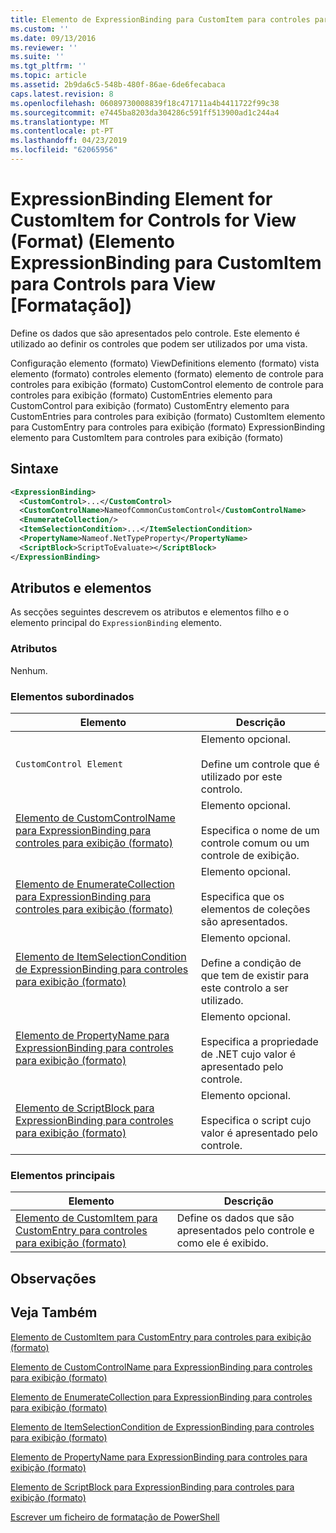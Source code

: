 ```yaml
---
title: Elemento de ExpressionBinding para CustomItem para controles para exibição (formato) | Documentos da Microsoft
ms.custom: ''
ms.date: 09/13/2016
ms.reviewer: ''
ms.suite: ''
ms.tgt_pltfrm: ''
ms.topic: article
ms.assetid: 2b9da6c5-548b-480f-86ae-6de6fecabaca
caps.latest.revision: 8
ms.openlocfilehash: 06089730008839f18c471711a4b4411722f99c38
ms.sourcegitcommit: e7445ba8203da304286c591ff513900ad1c244a4
ms.translationtype: MT
ms.contentlocale: pt-PT
ms.lasthandoff: 04/23/2019
ms.locfileid: "62065956"
---
```

# <a name="expressionbinding-element-for-customitem-for-controls-for-view-format"></a>ExpressionBinding Element for CustomItem for Controls for View (Format) (Elemento ExpressionBinding para CustomItem para Controls para View [Formatação])

Define os dados que são apresentados pelo controle. Este elemento é utilizado ao definir os controles que podem ser utilizados por uma vista.

Configuração elemento (formato) ViewDefinitions elemento (formato) vista elemento (formato) controles elemento (formato) elemento de controle para controles para exibição (formato) CustomControl elemento de controle para controles para exibição (formato) CustomEntries elemento para CustomControl para exibição (formato) CustomEntry elemento para CustomEntries para controles para exibição (formato) CustomItem elemento para CustomEntry para controles para exibição (formato) ExpressionBinding elemento para CustomItem para controles para exibição (formato)

## <a name="syntax"></a>Sintaxe

```xml
<ExpressionBinding>
  <CustomControl>...</CustomControl>
  <CustomControlName>NameofCommonCustomControl</CustomControlName>
  <EnumerateCollection/>
  <ItemSelectionCondition>...</ItemSelectionCondition>
  <PropertyName>Nameof.NetTypeProperty</PropertyName>
  <ScriptBlock>ScriptToEvaluate></ScriptBlock>
</ExpressionBinding>
```

## <a name="attributes-and-elements"></a>Atributos e elementos

As secções seguintes descrevem os atributos e elementos filho e o elemento principal do `ExpressionBinding` elemento.

### <a name="attributes"></a>Atributos

Nenhum.

### <a name="child-elements"></a>Elementos subordinados

|Elemento|Descrição|
|-------------|-----------------|
|`CustomControl Element`|Elemento opcional.<br /><br /> Define um controle que é utilizado por este controlo.|
|[Elemento de CustomControlName para ExpressionBinding para controles para exibição (formato)](./customcontrolname-element-for-expressionbinding-for-controls-for-view-format.md)|Elemento opcional.<br /><br /> Especifica o nome de um controle comum ou um controle de exibição.|
|[Elemento de EnumerateCollection para ExpressionBinding para controles para exibição (formato)](./enumeratecollection-element-for-expressionbinding-for-controls-for-view-format.md)|Elemento opcional.<br /><br /> Especifica que os elementos de coleções são apresentados.|
|[Elemento de ItemSelectionCondition de ExpressionBinding para controles para exibição (formato)](./itemselectioncondition-element-for-expressionbinding-for-controls-for-view-format.md)|Elemento opcional.<br /><br /> Define a condição de que tem de existir para este controlo a ser utilizado.|
|[Elemento de PropertyName para ExpressionBinding para controles para exibição (formato)](./propertyname-element-for-expressionbinding-for-controls-for-view-format.md)|Elemento opcional.<br /><br /> Especifica a propriedade de .NET cujo valor é apresentado pelo controle.|
|[Elemento de ScriptBlock para ExpressionBinding para controles para exibição (formato)](./scriptblock-element-for-expressionbinding-for-controls-for-view-format.md)|Elemento opcional.<br /><br /> Especifica o script cujo valor é apresentado pelo controle.|

### <a name="parent-elements"></a>Elementos principais

|Elemento|Descrição|
|-------------|-----------------|
|[Elemento de CustomItem para CustomEntry para controles para exibição (formato)](./customitem-element-for-customentry-for-controls-for-view-format.md)|Define os dados que são apresentados pelo controle e como ele é exibido.|

## <a name="remarks"></a>Observações

## <a name="see-also"></a>Veja Também

[Elemento de CustomItem para CustomEntry para controles para exibição (formato)](./customitem-element-for-customentry-for-controls-for-view-format.md)

[Elemento de CustomControlName para ExpressionBinding para controles para exibição (formato)](./customcontrolname-element-for-expressionbinding-for-controls-for-view-format.md)

[Elemento de EnumerateCollection para ExpressionBinding para controles para exibição (formato)](./enumeratecollection-element-for-expressionbinding-for-controls-for-view-format.md)

[Elemento de ItemSelectionCondition de ExpressionBinding para controles para exibição (formato)](./itemselectioncondition-element-for-expressionbinding-for-controls-for-view-format.md)

[Elemento de PropertyName para ExpressionBinding para controles para exibição (formato)](./propertyname-element-for-expressionbinding-for-controls-for-view-format.md)

[Elemento de ScriptBlock para ExpressionBinding para controles para exibição (formato)](./scriptblock-element-for-expressionbinding-for-controls-for-view-format.md)

[Escrever um ficheiro de formatação de PowerShell](./writing-a-powershell-formatting-file.md)
